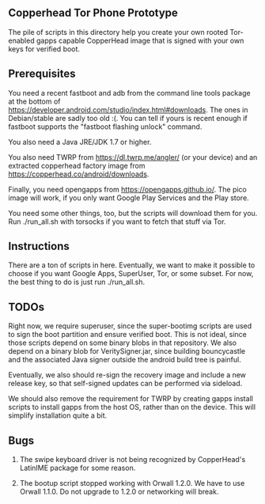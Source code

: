 ## Copperhead Tor Phone Prototype

The pile of scripts in this directory help you create your own rooted
Tor-enabled gapps capable CopperHead image that is signed with your own keys
for verified boot.

## Prerequisites

You need a recent fastboot and adb from the command line tools package at the
bottom of https://developer.android.com/studio/index.html#downloads. The ones
in Debian/stable are sadly too old :(. You can tell if yours is recent enough
if fastboot supports the "fastboot flashing unlock" command.

You also need a Java JRE/JDK 1.7 or higher.

You also need TWRP from https://dl.twrp.me/angler/ (or your device) and an
extracted copperhead factory image from https://copperhead.co/android/downloads.

Finally, you need opengapps from https://opengapps.github.io/. The pico image
will work, if you only want Google Play Services and the Play store.

You need some other things, too, but the scripts will download them for you.
Run ./run_all.sh with torsocks if you want to fetch that stuff via Tor.

## Instructions

There are a ton of scripts in here. Eventually, we want to make it possible to
choose if you want Google Apps, SuperUser, Tor, or some subset. For now, the
best thing to do is just run ./run_all.sh.

## TODOs

Right now, we require superuser, since the super-bootimg scripts are used to
sign the boot partition and ensure verified boot. This is not ideal, since
those scripts depend on some binary blobs in that repository. We also depend
on a binary blob for VeritySigner.jar, since building bouncycastle and the
associated Java signer outside the android build tree is painful.

Eventually, we also should re-sign the recovery image and include a new
release key, so that self-signed updates can be performed via sideload.

We should also remove the requirement for TWRP by creating gapps install
scripts to install gapps from the host OS, rather than on the device. This
will simplify installation quite a bit.

## Bugs

1. The swipe keyboard driver is not being recognized by CopperHead's LatinIME
package for some reason.

2. The bootup script stopped working with Orwall 1.2.0. We have to use Orwall
1.1.0. Do not upgrade to 1.2.0 or networking will break.
